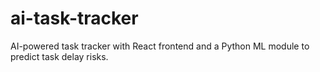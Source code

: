 # ai-task-tracker
AI-powered task tracker with React frontend and a Python ML module to predict task delay risks.
